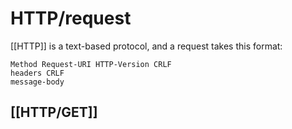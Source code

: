 # HTTP/request

[[HTTP]] is a text-based protocol, and a request takes this format:

```
Method Request-URI HTTP-Version CRLF
headers CRLF
message-body
```

## [[HTTP/GET]]
